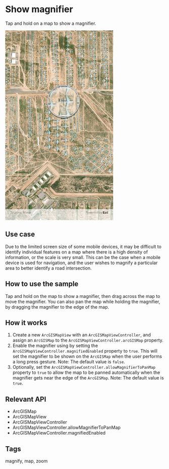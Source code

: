 # Show magnifier

Tap and hold on a map to show a magnifier.

![Image of show magnifier](show_magnifier.png)

## Use case

Due to the limited screen size of some mobile devices, it may be difficult to identify individual features on a map where there is a high density of information, or the scale is very small. This can be the case when a mobile device is used for navigation, and the user wishes to magnify a particular area to better identify a road intersection.

## How to use the sample

Tap and hold on the map to show a magnifier, then drag across the map to move the magnifier. You can also pan the map while holding the magnifier, by dragging the magnifier to the edge of the map.

## How it works

1. Create a new `ArcGISMapView` with an `ArcGISMapViewController`, and assign an `ArcGISMap` to the `ArcGISMapViewController.arcGISMap` property.
2. Enable the magnifier using by setting the `ArcGISMapViewController.magnifiedEnabled` property to `true`. This will set the magnifier to be shown on the `ArcGISMap` when the user performs a long press gesture. Note: The default value is `false`.
3. Optionally, set the `ArcGISMapViewController.allowMagnifierToPanMap` property to `true` to allow the map to be panned automatically when the magnifier gets near the edge of the `ArcGISMap`. Note: The default value is `true`.

## Relevant API

* ArcGISMap
* ArcGISMapView
* ArcGISMapViewController
* ArcGISMapViewController.allowMagnifierToPanMap
* ArcGISMapViewController.magnifiedEnabled

## Tags

magnify, map, zoom
